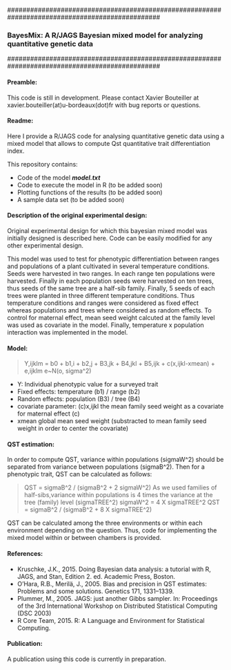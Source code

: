 ################################################################################################
### BayesMix: A R/JAGS Bayesian mixed model for analyzing quantitative genetic data 
################################################################################################

#### Preamble:

This code is still in development. Please contact Xavier Bouteiller at xavier.bouteiller(at)u-bordeaux(dot)fr with bug reports or questions. 


#### Readme:

Here I provide a R/JAGS code for analysing quantitative genetic data using a mixed model that allows to compute Qst quantitative trait differentiation index.

This repository contains:
- Code of the model **_model.txt_**
- Code to execute the model in R (to be added soon)
- Plotting functions of the results (to be added soon)
- A sample data set (to be added soon)


#### Description of the original experimental design:

Original experimental design for which this bayesian mixed model was initially designed is described here. Code can be easily modified for any other experimental design.

This model was used to test for phenotypic differentiation between ranges and populations of a plant cultivated in several temperature conditions.
Seeds were harvested in two ranges. In each range ten populations were harvested. Finally in each population seeds were harvested on ten trees, thus seeds of the same tree are a half-sib family.
Finally, 5 seeds of each trees were planted in three different temperature conditions.
Thus temperature conditions and ranges were considered as fixed effect whereas populations and trees where considered as random effects.
To control for maternal effect, mean seed weight calcuted at the family level was used as covariate in the model.
Finally, temperature x population interaction was implemented in the model.


#### Model:

>Y,ijklm = b0 + b1,i + b2,j + B3,jk + B4,jkl + B5,ijk + c(x,ijkl-xmean) + e,ijklm
>e~N(o, sigma^2)

- Y: Individual phenotypic value for a surveyed trait
- Fixed effects: temperature (b1) / range (b2) 
- Random effects: population (B3) / tree (B4) 
- covariate parameter: (c)x,ijkl the mean family seed weight as a covariate for maternal effect (c)
- xmean global mean seed weight (substracted to  mean family seed weight in order to center the covariate)


#### QST estimation:

In order to compute QST, variance within populations (sigmaW^2) should be separated from variance between populations (sigmaB^2). Then for a phenotypic trait, QST can be calculated as follows:

>QST = sigmaB^2 / (sigmaB^2 + 2 sigmaW^2)
As we used families of half-sibs,variance within populations is 4 times the variance at the tree (family) level (sigmaTREE^2)
>sigmaW^2 = 4 X sigmaTREE^2
>QST = sigmaB^2 / (sigmaB^2 + 8 X sigmaTREE^2)

QST can be calculated among the three environments or within each environment depending on the question. Thus, code for implementing the mixed model within or between chambers is provided.


#### References:

- Kruschke, J.K., 2015. Doing Bayesian data analysis: a tutorial with R, JAGS, and Stan, Edition 2. ed. Academic Press, Boston.
- O’Hara, R.B., Merilä, J., 2005. Bias and precision in QST estimates: Problems and some solutions. Genetics 171, 1331–1339.
- Plummer, M., 2005. JAGS: just another Gibbs sampler. In: Proceedings of the 3rd International Workshop on Distributed Statistical Computing (DSC 2003)
- R Core Team, 2015. R: A Language and Environment for Statistical Computing.

#### Publication:
A publication using this code is currently in preparation.
